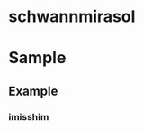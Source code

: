 # schwannmirasol<!DOCTYPE html>
<html lang="en">
<head>
    <meta charset="UTF-8">
    <meta name="viewport" content="width=device-width, initial-scale=1.0">
    <title>Document</title>
</head>
<body>
    <h1>Sample</h1>
    <h2>Example</h2>
    <h3>imisshim</h3>
</body>
</html>